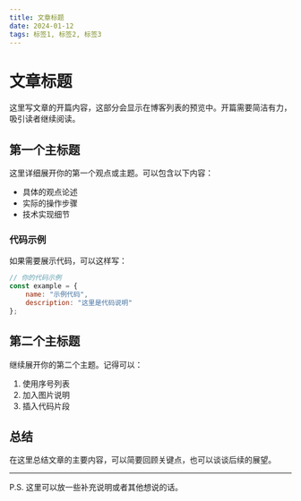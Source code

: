 ```yaml
---
title: 文章标题
date: 2024-01-12
tags: 标签1, 标签2, 标签3
---
```


# 文章标题

这里写文章的开篇内容，这部分会显示在博客列表的预览中。开篇需要简洁有力，吸引读者继续阅读。

## 第一个主标题

这里详细展开你的第一个观点或主题。可以包含以下内容：

- 具体的观点论述
- 实际的操作步骤
- 技术实现细节

### 代码示例

如果需要展示代码，可以这样写：

```javascript
// 你的代码示例
const example = {
    name: "示例代码",
    description: "这里是代码说明"
};
```

## 第二个主标题

继续展开你的第二个主题。记得可以：

1. 使用序号列表
2. 加入图片说明
3. 插入代码片段

## 总结

在这里总结文章的主要内容，可以简要回顾关键点，也可以谈谈后续的展望。

---
P.S. 这里可以放一些补充说明或者其他想说的话。